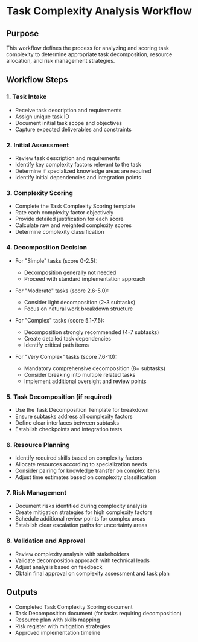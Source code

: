 # Task Complexity Analysis Workflow

## Purpose
This workflow defines the process for analyzing and scoring task complexity to determine appropriate task decomposition, resource allocation, and risk management strategies.

## Workflow Steps

### 1. Task Intake
- Receive task description and requirements
- Assign unique task ID
- Document initial task scope and objectives
- Capture expected deliverables and constraints

### 2. Initial Assessment
- Review task description and requirements
- Identify key complexity factors relevant to the task
- Determine if specialized knowledge areas are required
- Identify initial dependencies and integration points

### 3. Complexity Scoring
- Complete the Task Complexity Scoring template
- Rate each complexity factor objectively
- Provide detailed justification for each score
- Calculate raw and weighted complexity scores
- Determine complexity classification

### 4. Decomposition Decision
- For "Simple" tasks (score 0-2.5):
  - Decomposition generally not needed
  - Proceed with standard implementation approach
  
- For "Moderate" tasks (score 2.6-5.0):
  - Consider light decomposition (2-3 subtasks)
  - Focus on natural work breakdown structure
  
- For "Complex" tasks (score 5.1-7.5):
  - Decomposition strongly recommended (4-7 subtasks)
  - Create detailed task dependencies
  - Identify critical path items
  
- For "Very Complex" tasks (score 7.6-10):
  - Mandatory comprehensive decomposition (8+ subtasks)
  - Consider breaking into multiple related tasks
  - Implement additional oversight and review points

### 5. Task Decomposition (if required)
- Use the Task Decomposition Template for breakdown
- Ensure subtasks address all complexity factors
- Define clear interfaces between subtasks
- Establish checkpoints and integration tests

### 6. Resource Planning
- Identify required skills based on complexity factors
- Allocate resources according to specialization needs
- Consider pairing for knowledge transfer on complex items
- Adjust time estimates based on complexity classification

### 7. Risk Management
- Document risks identified during complexity analysis
- Create mitigation strategies for high complexity factors
- Schedule additional review points for complex areas
- Establish clear escalation paths for uncertainty areas

### 8. Validation and Approval
- Review complexity analysis with stakeholders
- Validate decomposition approach with technical leads
- Adjust analysis based on feedback
- Obtain final approval on complexity assessment and task plan

## Outputs
- Completed Task Complexity Scoring document
- Task Decomposition document (for tasks requiring decomposition)
- Resource plan with skills mapping
- Risk register with mitigation strategies
- Approved implementation timeline 